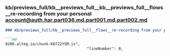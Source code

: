 ### kb/previews_full/kb__previews_full__kb__previews_full__flows__re-recording from your personal account@auth.har.part036.md.part001.md.part002.md

```md
### kb/previews_full/kb__previews_full__flows__re-recording from your personal account@auth.har.part036.md.part001.md (part 002)

```md
8200.alteg.io/chunk-KO722YSM.js",
                                    "lineNumber": 0,
                   
```

```

```

